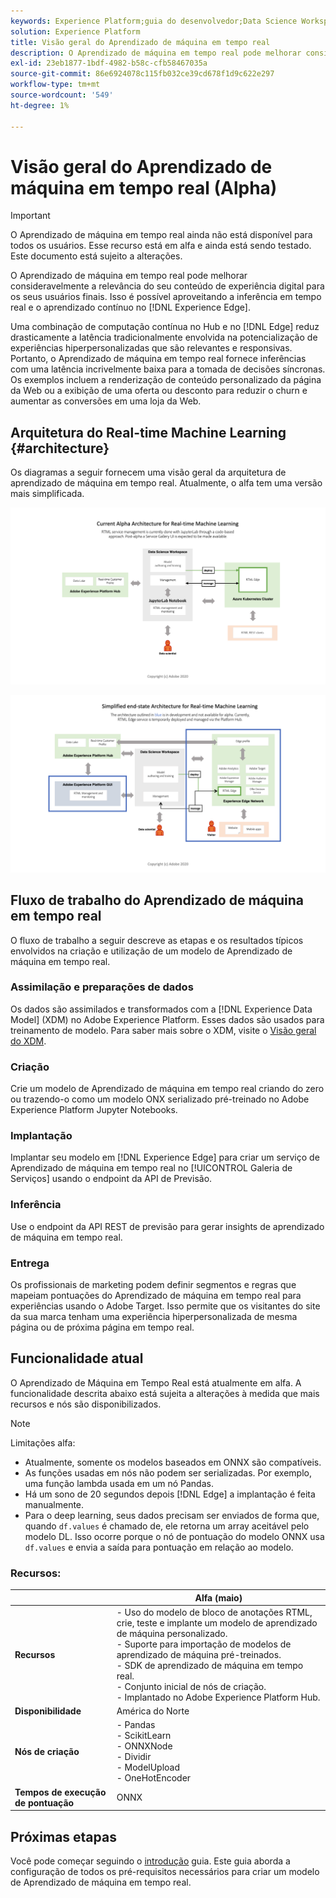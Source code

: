 ```yaml
---
keywords: Experience Platform;guia do desenvolvedor;Data Science Workspace;tópicos populares;Aprendizado de máquina em tempo real;
solution: Experience Platform
title: Visão geral do Aprendizado de máquina em tempo real
description: O Aprendizado de máquina em tempo real pode melhorar consideravelmente a relevância do seu conteúdo de experiência digital para os seus usuários finais. Isso é possível aproveitando a inferência em tempo real e o aprendizado contínuo no Experience Edge.
exl-id: 23eb1877-1bdf-4982-b58c-cfb58467035a
source-git-commit: 86e6924078c115fb032ce39cd678f1d9c622e297
workflow-type: tm+mt
source-wordcount: '549'
ht-degree: 1%

---
```


# Visão geral do Aprendizado de máquina em tempo real (Alpha)

>[!IMPORTANT]
>
>O Aprendizado de máquina em tempo real ainda não está disponível para todos os usuários. Esse recurso está em alfa e ainda está sendo testado. Este documento está sujeito a alterações.

O Aprendizado de máquina em tempo real pode melhorar consideravelmente a relevância do seu conteúdo de experiência digital para os seus usuários finais. Isso é possível aproveitando a inferência em tempo real e o aprendizado contínuo no [!DNL Experience Edge].

Uma combinação de computação contínua no Hub e no [!DNL Edge] reduz drasticamente a latência tradicionalmente envolvida na potencialização de experiências hiperpersonalizadas que são relevantes e responsivas. Portanto, o Aprendizado de máquina em tempo real fornece inferências com uma latência incrivelmente baixa para a tomada de decisões síncronas. Os exemplos incluem a renderização de conteúdo personalizado da página da Web ou a exibição de uma oferta ou desconto para reduzir o churn e aumentar as conversões em uma loja da Web.

## Arquitetura do Real-time Machine Learning {#architecture}

Os diagramas a seguir fornecem uma visão geral da arquitetura de aprendizado de máquina em tempo real. Atualmente, o alfa tem uma versão mais simplificada.

![arco alfa](../images/rtml/alpha-arch.png)

![Visão geral simplificado](../images/rtml/end-to-end-arch.png)

## Fluxo de trabalho do Aprendizado de máquina em tempo real

O fluxo de trabalho a seguir descreve as etapas e os resultados típicos envolvidos na criação e utilização de um modelo de Aprendizado de máquina em tempo real.

### Assimilação e preparações de dados

Os dados são assimilados e transformados com a [!DNL Experience Data Model] (XDM) no Adobe Experience Platform. Esses dados são usados para treinamento de modelo. Para saber mais sobre o XDM, visite o [Visão geral do XDM](../../xdm/home.md).

### Criação

Crie um modelo de Aprendizado de máquina em tempo real criando do zero ou trazendo-o como um modelo ONX serializado pré-treinado no Adobe Experience Platform Jupyter Notebooks.

### Implantação

Implantar seu modelo em [!DNL Experience Edge] para criar um serviço de Aprendizado de máquina em tempo real no [!UICONTROL Galeria de Serviços] usando o endpoint da API de Previsão.

### Inferência

Use o endpoint da API REST de previsão para gerar insights de aprendizado de máquina em tempo real.

### Entrega

Os profissionais de marketing podem definir segmentos e regras que mapeiam pontuações do Aprendizado de máquina em tempo real para experiências usando o Adobe Target. Isso permite que os visitantes do site da sua marca tenham uma experiência hiperpersonalizada de mesma página ou de próxima página em tempo real.

## Funcionalidade atual

O Aprendizado de Máquina em Tempo Real está atualmente em alfa. A funcionalidade descrita abaixo está sujeita a alterações à medida que mais recursos e nós são disponibilizados.

>[!NOTE]
>
> Limitações alfa:
> - Atualmente, somente os modelos baseados em ONNX são compatíveis.
> - As funções usadas em nós não podem ser serializadas. Por exemplo, uma função lambda usada em um nó Pandas.
> - Há um sono de 20 segundos depois [!DNL Edge] a implantação é feita manualmente.
> - Para o deep learning, seus dados precisam ser enviados de forma que, quando `df.values` é chamado de, ele retorna um array aceitável pelo modelo DL. Isso ocorre porque o nó de pontuação do modelo ONNX usa `df.values` e envia a saída para pontuação em relação ao modelo.



### Recursos:

|  | Alfa (maio) |
| --- | --- |
| **Recursos** | - Uso do modelo de bloco de anotações RTML, crie, teste e implante um modelo de aprendizado de máquina personalizado. <br> - Suporte para importação de modelos de aprendizado de máquina pré-treinados. <br> - SDK de aprendizado de máquina em tempo real. <br> - Conjunto inicial de nós de criação. <br> - Implantado no Adobe Experience Platform Hub. |
| **Disponibilidade** | América do Norte |
| **Nós de criação** | - Pandas <br> - ScikitLearn <br> - ONNXNode <br> - Dividir <br> - ModelUpload <br> - OneHotEncoder |
| **Tempos de execução de pontuação** | ONNX |

## Próximas etapas

Você pode começar seguindo o [introdução](./getting-started.md) guia. Este guia aborda a configuração de todos os pré-requisitos necessários para criar um modelo de Aprendizado de máquina em tempo real.
